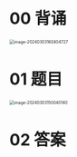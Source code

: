 # 00 背诵

<img src="https://cvp.oss-cn-shanghai.aliyuncs.com/picgo/202403031604920.png" alt="image-20240303160404727" style="zoom:50%;" />



# 01 题目

<img src="https://cvp.oss-cn-shanghai.aliyuncs.com/picgo/202403031500206.png" alt="image-20240303150040140" style="zoom:50%;" />



# 02 答案



